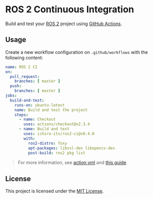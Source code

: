 # ROS 2 Continuous Integration

Build and test your [ROS 2](https://docs.ros.org/en/foxy/) project using [GitHub Actions](https://github.com/features/actions).

## Usage

Create a new workflow configuration on `.github/workflows` with the following content:
```yaml
name: ROS 2 CI
on:
  pull_request:
    branches: [ master ]
  push:
    branches: [ master ]
jobs:
  build-and-test:
    runs-on: ubuntu-latest
    name: Build and test the project
    steps:
      - name: Checkout
        uses: actions/checkout@v2.3.4
      - name: Build and test
        uses: ichiro-its/ros2-ci@v0.4.0
        with:
          ros2-distro: foxy
          apt-packages: libssl-dev libopencv-dev
          post-build: ros2 pkg list
```
> For more information, see [action.yml](./action.yml) and [this guide](https://docs.github.com/en/actions/learn-github-actions/introduction-to-github-actions).

## License

This project is licensed under the [MIT License](./LICENSE).
